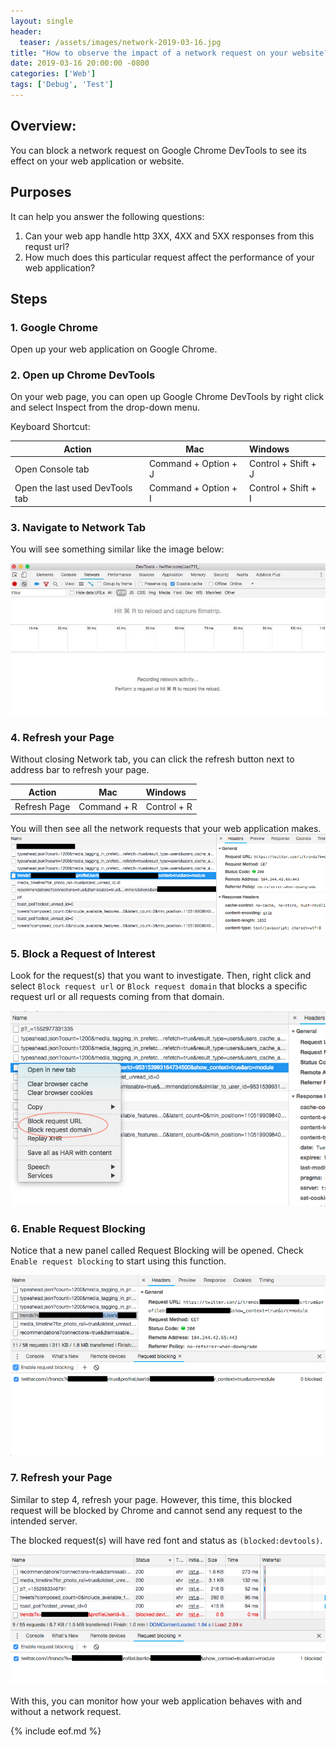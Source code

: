 ```yaml
---
layout: single
header: 
  teaser: /assets/images/network-2019-03-16.jpg
title: "How to observe the impact of a network request on your website?"
date: 2019-03-16 20:00:00 -0800
categories: ['Web']
tags: ['Debug', 'Test']
---
```

## Overview:
You can block a network request on Google Chrome DevTools to see its effect on your web application or website.

## Purposes
It can help you answer the following questions:
1. Can your web app handle http 3XX, 4XX and 5XX responses from this requst url?
2. How much does this particular request affect the performance of your web application? 

## Steps
### 1. Google Chrome
Open up your web application on Google Chrome.

### 2. Open up Chrome DevTools
On your web page, you can open up Google Chrome DevTools by right click and select Inspect from the drop-down menu.

Keyboard Shortcut:  

| Action | Mac | Windows |
|---|---|:---|
| Open Console tab | Command + Option + J | Control + Shift + J |
| Open the last used DevTools tab| Command + Option + I | Control + Shift + I |


### 3. Navigate to Network Tab
You will see something similar like the image below:  

![Google Chrome DevTools Network tab](/assets/images/chrome-devtools-network-2019-03-16.jpg)

### 4. Refresh your Page
Without closing Network tab, you can click the refresh button next to address bar to refresh your page.

| Action | Mac | Windows |
|---|---|:---|
| Refresh Page | Command + R | Control + R |

You will then see all the network requests that your web application makes.
![Google Chrome DevTools Network Requests](/assets/images/chrome-devtools-network-requests-2019-03-16.png)

### 5. Block a Request of Interest
Look for the request(s) that you want to investigate. Then, right click and select `Block request url` or `Block request domain` that blocks a specific request url or all requests coming from that domain.

![Google Chrome DevTools Block Requests](/assets/images/chrome-devtools-block-requests-2019-03-16.png)

### 6. Enable Request Blocking
Notice that a new panel called Request Blocking will be opened. Check `Enable request blocking` to start using this function.

![Google Chrome DevTools Block Requests](/assets/images/chrome-devtools-enable-request-blocking-2019-03-16.png)

### 7. Refresh your Page
Similar to step 4, refresh your page. However, this time, this blocked request will be blocked by Chrome and cannot send any request to the intended server. 

The blocked request(s) will have red font and status as `(blocked:devtools)`.

![Google Chrome DevTools Request Blocked](/assets/images/chrome-devtools-request-blocked-2019-03-19.png)


With this, you can monitor how your web application behaves with and without a network request. 

{% include eof.md %}